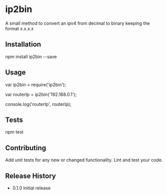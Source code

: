 ip2bin
=========

A small method to convert an ipv4 from decimal to binary keeping the format x.x.x.x

## Installation

  npm install ip2bin --save

## Usage

  var ip2bin = require('ip2bin');
  
  var routerIp = ip2bin('192.168.0.1');

  console.log('routerIp', routerIp);

## Tests

  npm test

## Contributing

Add unit tests for any new or changed functionality. Lint and test your code.

## Release History

* 0.1.0 Initial release

